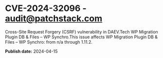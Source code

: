 # CVE-2024-32096 - audit@patchstack.com

Cross-Site Request Forgery (CSRF) vulnerability in DAEV.Tech WP Migration Plugin DB & Files – WP Synchro.This issue affects WP Migration Plugin DB & Files – WP Synchro: from n/a through 1.11.2.



**Publish date:** 2024-04-15
